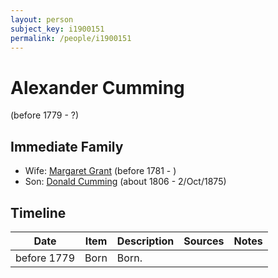```yaml
---
layout: person
subject_key: i1900151
permalink: /people/i1900151
---
```


# Alexander Cumming
(before 1779 - ?)

## Immediate Family

* Wife: [Margaret Grant](./@39612304@-margaret-grant-b1781-d.md) (before 1781 - )
* Son: [Donald Cumming](./@45726416@-donald-cumming-b1806-d1875-10-2.md) (about 1806 - 2/Oct/1875)

## Timeline

Date | Item | Description | Sources | Notes
---|---|---|---|---
before 1779 | Born | Born. |  | 

